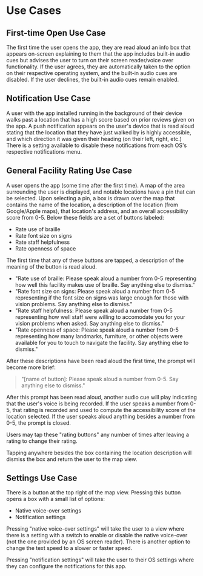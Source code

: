 # Use Cases

## First-time Open Use Case

The first time the user opens the app, they are read aloud an info box that appears on-screen explaining to them that the app includes built-in audio cues but advises the user to turn on their screen reader/voice over functionality. If the user agrees, they are automatically taken to the option on their respective operating system, and the built-in audio cues are disabled. If the user declines, the built-in audio cues remain enabled.

## Notification Use Case

A user with the app installed running in the background of their device walks past a location that has a high score based on prior reviews given on the app. A push notification appears on the user's device that is read aloud stating that the location that they have just walked by is highly accessible, and which direction it was given their heading (on their left, right, etc.) There is a setting available to disable these notifications from each OS's respective notifications menu.

## General Facility Rating Use Case

A user opens the app (some time after the first time). A map of the area surrounding the user is displayed, and notable locations have a pin that can be selected. Upon selecting a pin, a box is drawn over the map that contains the name of the location, a description of the location (from Google/Apple maps), that location's address, and an overall accessibility score from 0-5. Below these fields are a set of buttons labeled:

- Rate use of braille
- Rate font size on signs
- Rate staff helpfulness
- Rate openness of space

The first time that any of these buttons are tapped, a description of the meaning of the button is read aloud. 

- "Rate use of braille: Please speak aloud a number from 0-5 representing how well this facility makes use of braille. Say anything else to dismiss."
- "Rate font size on signs: Please speak aloud a number from 0-5 representing if the font size on signs was large enough for those with vision problems. Say anything else to dismiss."
- "Rate staff helpfulness: Please speak aloud a number from 0-5 representing how well staff were willing to accomodate you for your vision problems when asked. Say anything else to dismiss."
- "Rate openness of space: Please speak aloud a number from 0-5 representing how many landmarks, furniture, or other objects were available for you to touch to navigate the facility. Say anything else to dismiss."

After these descriptions have been read aloud the first time, the prompt will become more brief:

> "[name of button]: Please speak aloud a number from 0-5. Say anything else to dismiss."

After this prompt has been read aloud, another audio cue will play indicating that the user's voice is being recorded. If the user speaks a number from 0-5, that rating is recorded and used to compute the accessibility score of the location selected. If the user speaks aloud anything besides a number from 0-5, the prompt is closed.

Users may tap these "rating buttons" any number of times after leaving a rating to change their rating.

Tapping anywhere besides the box containing the location description will dismiss the box and return the user to the map view.

## Settings Use Case

There is a button at the top right of the map view. Pressing this button opens a box with a small list of options:

- Native voice-over settings
- Notification settings

Pressing "native voice-over settings" will take the user to a view where there is a setting with a switch to enable or disable the native voice-over (not the one provided by an OS screen reader). There is another option to change the text speed to a slower or faster speed.

Pressing "notification settings" will take the user to their OS settings where they can configure the notifications for this app.
